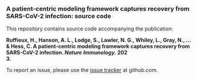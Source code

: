 ### A patient-centric modeling framework captures recovery from SARS-CoV-2 infection: source code

This repository contains source code accompanying the publication:

**Ruffieux, H., Hanson, A. L., Lodge, S., Lawler, N. G., Whiley, L., Gray, N., ... & Hess, C. A patient-centric modeling framework captures recovery from SARS-CoV-2 infection. *Nature Immunology.* 202\
3.**

To report an issue, please use the [issue
tracker](https://github.com/hruffieux/covid-19-systemic-recovery/issues) at github.com.
